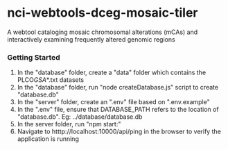 # nci-webtools-dceg-mosaic-tiler

A webtool cataloging mosaic chromosomal alterations (mCAs) and interactively examining frequently altered genomic regions

### Getting Started

1. In the "database" folder, create a "data" folder which contains the PLCO*GSA*\*.txt datasets
2. In the "database" folder, run "node createDatabase.js" script to create "database.db"
3. In the "server" folder, create an ".env" file based on ".env.example"
4. In the ".env" file, ensure that DATABASE_PATH refers to the location of "database.db". Eg: ../database/database.db
5. In the server folder, run "npm start:"
6. Navigate to htttp://localhost:10000/api/ping in the browser to verify the application is running
